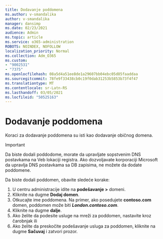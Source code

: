 ```yaml
---
title: Dodavanje poddomena
ms.author: v-smandalika
author: v-smandalika
manager: dansimp
ms.date: 02/23/2021
audience: Admin
ms.topic: article
ms.service: o365-administration
ROBOTS: NOINDEX, NOFOLLOW
localization_priority: Normal
ms.collection: Adm_O365
ms.custom:
- "9002531"
- "7375"
ms.openlocfilehash: 08a5d4a51ee8de1a29607bb04ebc05d85faaddaa
ms.sourcegitcommit: 78fe9f33438cb0c19f0dab31253b5853b73f4f47
ms.translationtype: MT
ms.contentlocale: sr-Latn-RS
ms.lasthandoff: 03/05/2021
ms.locfileid: "50525163"
---
```

# <a name="add-a-subdomain"></a>Dodavanje poddomena

Koraci za dodavanje poddomena su isti kao dodavanje običnog domena. 

> [!IMPORTANT]
> Da biste dodali poddodome, morate da upravljate sopstvenim DNS postavkama na Veb lokaciji registra. Ako dozvoljavate korporaciji Microsoft da upravlja DNS postavkama sa DB zapisima, ne možete da dodate poddomene. 

Da biste dodali poddomen, obavite sledeće korake:

1. U centru administracije idite na **podešavanje >** domeni.
2. Kliknite na dugme **Dodaj domen**.
3. Otkucajte ime poddomena. Na primer, ako posedujete **contoso.com** domen, poddomen može biti **_London.contoso.com_**.
4. Kliknite na dugme **dalje**.
5. Ako želite da podesite usluge na mreži za poddomen, nastavite kroz čarobnjak ili
6. Ako želite da preskočite podešavanje usluga za poddomen, kliknite na dugme **Sačuvaj** i zatvori prozor.

